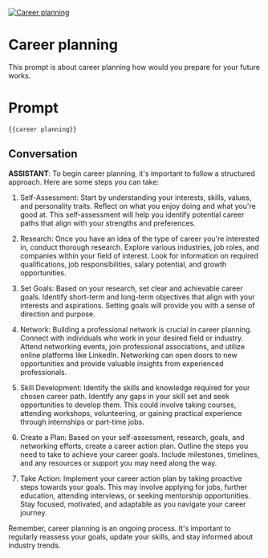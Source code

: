 
[![Career planning](https://flow-prompt-covers.s3.us-west-1.amazonaws.com/icon/abstract/abs_3.png)]()
# Career planning 
This prompt is about career planning how would you prepare for your future works.

# Prompt

```
{{career planning}}
```

## Conversation

**ASSISTANT**: To begin career planning, it's important to follow a structured approach. Here are some steps you can take:



1. Self-Assessment: Start by understanding your interests, skills, values, and personality traits. Reflect on what you enjoy doing and what you're good at. This self-assessment will help you identify potential career paths that align with your strengths and preferences.



2. Research: Once you have an idea of the type of career you're interested in, conduct thorough research. Explore various industries, job roles, and companies within your field of interest. Look for information on required qualifications, job responsibilities, salary potential, and growth opportunities.



3. Set Goals: Based on your research, set clear and achievable career goals. Identify short-term and long-term objectives that align with your interests and aspirations. Setting goals will provide you with a sense of direction and purpose.



4. Network: Building a professional network is crucial in career planning. Connect with individuals who work in your desired field or industry. Attend networking events, join professional associations, and utilize online platforms like LinkedIn. Networking can open doors to new opportunities and provide valuable insights from experienced professionals.



5. Skill Development: Identify the skills and knowledge required for your chosen career path. Identify any gaps in your skill set and seek opportunities to develop them. This could involve taking courses, attending workshops, volunteering, or gaining practical experience through internships or part-time jobs.



6. Create a Plan: Based on your self-assessment, research, goals, and networking efforts, create a career action plan. Outline the steps you need to take to achieve your career goals. Include milestones, timelines, and any resources or support you may need along the way.



7. Take Action: Implement your career action plan by taking proactive steps towards your goals. This may involve applying for jobs, further education, attending interviews, or seeking mentorship opportunities. Stay focused, motivated, and adaptable as you navigate your career journey.



Remember, career planning is an ongoing process. It's important to regularly reassess your goals, update your skills, and stay informed about industry trends.


